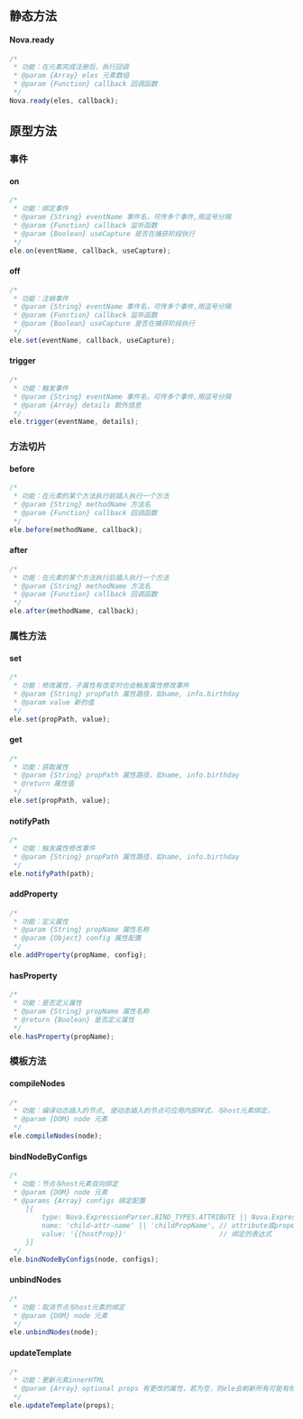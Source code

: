 ## 静态方法

#### Nova.ready
```js
/*
 * 功能：在元素完成注册后，执行回调
 * @param {Array} eles 元素数组
 * @param {Function} callback 回调函数
 */
Nova.ready(eles, callback);
```

## 原型方法
### 事件
#### on
```js
/*
 * 功能：绑定事件
 * @param {String} eventName 事件名，可传多个事件,用逗号分隔
 * @param {Function} callback 监听函数
 * @param {Boolean} useCapture 是否在捕获阶段执行
 */
ele.on(eventName, callback, useCapture);
```
#### off
```js
/*
 * 功能：注销事件
 * @param {String} eventName 事件名，可传多个事件,用逗号分隔
 * @param {Function} callback 监听函数
 * @param {Boolean} useCapture 是否在捕获阶段执行
 */
ele.set(eventName, callback, useCapture);
```
#### trigger
```js
/*
 * 功能：触发事件
 * @param {String} eventName 事件名，可传多个事件,用逗号分隔
 * @param {Array} details 额外信息
 */
ele.trigger(eventName, details);
```

### 方法切片
#### before
```js
/*
 * 功能：在元素的某个方法执行前插入执行一个方法
 * @param {String} methodName 方法名
 * @param {Function} callback 回调函数
 */
ele.before(methodName, callback);
```
#### after
```js
/*
 * 功能：在元素的某个方法执行后插入执行一个方法
 * @param {String} methodName 方法名
 * @param {Function} callback 回调函数
 */
ele.after(methodName, callback);
```
### 属性方法

#### set
```js
/*
 * 功能：修改属性，子属性有改变时也会触发属性修改事件
 * @param {String} propPath 属性路径，如name, info.birthday
 * @param value 新的值
 */
ele.set(propPath, value);
```

#### get
```js
/*
 * 功能：获取属性
 * @param {String} propPath 属性路径，如name, info.birthday
 * @return 属性值
 */
ele.set(propPath, value);
```

#### notifyPath
```js
/*
 * 功能：触发属性修改事件
 * @param {String} propPath 属性路径，如name, info.birthday
 */
ele.notifyPath(path);
```

#### addProperty
```js
/*
 * 功能：定义属性
 * @param {String} propName 属性名称
 * @param {Object} config 属性配置
 */
ele.addProperty(propName, config);
```

#### hasProperty
```js
/*
 * 功能：是否定义属性
 * @param {String} propName 属性名称
 * @return {Boolean} 是否定义属性
 */
ele.hasProperty(propName);
```

### 模板方法
#### compileNodes

```js
/*
 * 功能：编译动态插入的节点, 使动态插入的节点可应用内部样式、与host元素绑定。
 * @param {DOM} node 元素
 */
ele.compileNodes(node);
```

#### bindNodeByConfigs
```js
/*
 * 功能：节点与host元素双向绑定
 * @param {DOM} node 元素
 * @params {Array} configs 绑定配置
    [{
        type: Nova.ExpressionParser.BIND_TYPES.ATTRIBUTE || Nova.ExpressionParser.BIND_TYPES.PROPERTY,  // 绑定类型：attribute或property
        name: 'child-attr-name' || 'childPropName', // attribute或property名
        value: '{{hostProp}}'                       // 绑定的表达式
    }]
 */
ele.bindNodeByConfigs(node, configs);
```

#### unbindNodes
```js
/*
 * 功能：取消节点与host元素的绑定
 * @param {DOM} node 元素
 */
ele.unbindNodes(node);
```

#### updateTemplate
```js
/*
 * 功能：更新元素innerHTML
 * @param {Array} optional props 有更改的属性，若为空，则ele会刷新所有可能有修改的地方。
 */
ele.updateTemplate(props);
```
